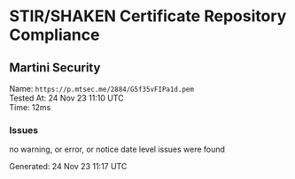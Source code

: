 # STIR/SHAKEN Certificate Repository Compliance

## Martini Security

Name: `https://p.mtsec.me/2884/G5f35vFIPa1d.pem`\
Tested At: 24 Nov 23 11:10 UTC\
Time: 12ms

### Issues

no warning, or error, or notice date level issues were found

Generated: 24 Nov 23 11:17 UTC